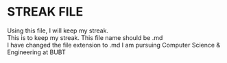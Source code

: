 # STREAK FILE

Using this file, I will keep my streak. <br>
This is to keep my streak. This file name should be .md <br>
I have changed the file extension to .md
I am pursuing Computer Science & Engineering at BUBT
